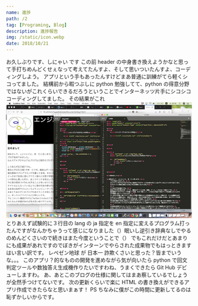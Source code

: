 ```yaml
---
name: 進捗
path: /2
tag: [Programing, Blog]
description: 進捗報告
img: /static/icon.webp
date: 2018/10/21
---
```


お久しぶりです、しにゃい です
この前 header の中身書き換えようかなと思って手打ちめんどくせぇなって考えてたんすよ、そして思いついたんすよ、コーディングしよう。
アプリという手もあったんすけどまあ普通に訓練がてら軽くシコってました。
結構前から暇つぶしに python 勉強してて、python の得意分野ではないがこれくらいできるだろうということでインターネッツ片手にシコシココーディングしてました。
その結果がこれ
<img src="/static/2.webp">
とりあえず試験的に３行目の lang の ja 指定を en 指定に変えるプログラム打ったんですがなんかちゃうって感じになりました（）眠いし逆引き辞典なしでやるのめんどくさいので続きはまた今度ということで（）
でもこれだけだとあまりにも成果があれですのでぼきがインターンでやらされた成果物でもはっときますはい言い訳です。
レペゼン地球
が
日本一
詐欺くさいと思った？皆までいうな。。。 このアプリ？的なものの開発を進めながら気が向いたら python で回文判定ツールや数独答え生成機作りたいですわね、うまくできたら Git Hub デビューしますわ。 あ、あとこのブログの仕様に関してはまあ察しているでしょうが全然手つけてないです。 次の更新くらいで楽に HTML の書き換えができるアプリ作成できたらなと思いまぁす！
PS ちなみに僕がこの時間に更新してるのは恥ずかしいからです。

